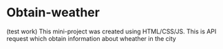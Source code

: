 # Obtain-weather
(test work)
This mini-project was created using HTML/CSS/JS.
This is API request which obtain information about wheather in the city
